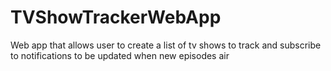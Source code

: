 # TVShowTrackerWebApp
Web app that allows user to create a list of tv shows to track and subscribe to notifications to be updated when new episodes air
